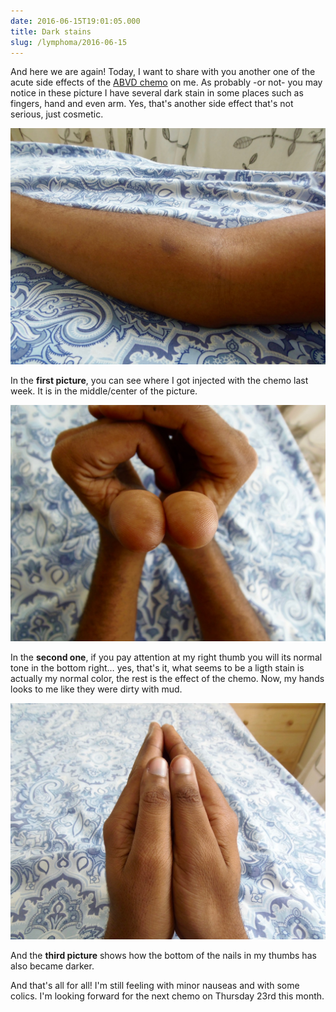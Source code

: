 ```yaml
---
date: 2016-06-15T19:01:05.000
title: Dark stains
slug: /lymphoma/2016-06-15
---
```


And here we are again! Today, I want to share with you another one of the acute side effects of the [ABVD chemo](https://en.wikipedia.org/wiki/ABVD) on me. As probably -or not- you may notice in these picture I have several dark stain in some places such as fingers, hand and even arm. Yes, that's another side effect that's not serious, just cosmetic.

![](/images/lymphoma/o8tu5tDwtT1vsn3evo1.jpg)

In the **first picture**, you can see where I got injected with the chemo last week. It is in the middle/center of the picture.

![](/images/lymphoma/o8tu5tDwtT1vsn3evo2.jpg)

In the **second one**, if you pay attention at my right thumb you will its normal tone in the bottom right… yes, that's it, what seems to be a ligth stain is actually my normal color, the rest is the effect of the chemo. Now, my hands looks to me like they were dirty with mud.

![](/images/lymphoma/o8tu5tDwtT1vsn3evo3.jpg)

And the **third picture** shows how the bottom of the nails in my thumbs has also became darker.

And that's all for all! I'm still feeling with minor nauseas and with some colics. I'm looking forward for the next chemo on Thursday 23rd this month.
